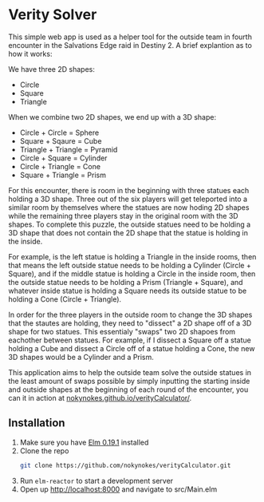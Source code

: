 # Verity Solver

This simple web app is used as a helper tool for the outside team in fourth encounter in the Salvations Edge raid in Destiny 2. A brief explantion as to how it works:

We have three 2D shapes:
* Circle
* Square
* Triangle

When we combine two 2D shapes, we end up with a 3D shape:
* Circle + Circle = Sphere
* Square + Sqaure = Cube
* Triangle + Triangle = Pyramid
* Circle + Square = Cylinder
* Circle + Triangle = Cone
* Square + Triangle = Prism

For this encounter, there is room in the beginning with three statues each holding a 3D shape. Three out of the six players will get teleported into a similar room by themselves where the statues are now hoding 2D shapes while the remaining three players stay in the original room with the 3D shapes. To complete this puzzle, the outside statues need to be holding a 3D shape that does not contain the 2D shape that the statue is holding in the inside.

For example, is the left statue is holding a Triangle in the inside rooms, then that means the left outside statue needs to be holding a Cylinder (Circle + Square), and if the middle statue is holding a Circle in the inside room, then the outside statue needs to be holding a Prism (Triangle + Square), and whatever inside statue is holding a Square needs its outside statue to be holding a Cone (Circle + Triangle).

In order for the three players in the outside room to change the 3D shapes that the stautes are holding, they need to "dissect" a 2D shape off of a 3D shape for two statues. This essentialy "swaps" two 2D shapoes from eachother between statues. For example, if I dissect a Square off a statue holding a Cube and dissect a Circle off of a statue holding a Cone, the new 3D shapes would be a Cylinder and a Prism. 

This application aims to help the outside team solve the outside statues in the least amount of swaps possible by simply inputting the starting inside and outside shapes at the beginning of each round of the encounter, you can it in action at [nokynokes.github.io/verityCalculator/](https://nokynokes.github.io/veritySolver/).

## Installation
1. Make sure you have [Elm 0.19.1](https://guide.elm-lang.org/install/elm.html) installed 
2. Clone the repo
   ```sh
   git clone https://github.com/nokynokes/verityCalculator.git
   ```
3. Run ```elm-reactor``` to start a development server
4. Open up [http://localhost:8000](http://localhost:8000) and navigate to src/Main.elm
